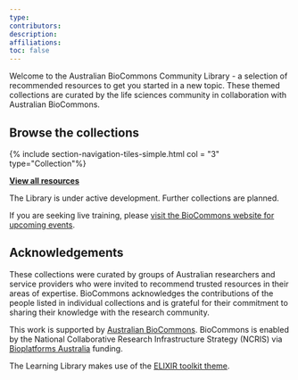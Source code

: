 ```yaml
---
type: 
contributors: 
description: 
affiliations: 
toc: false
---
```

Welcome to the Australian BioCommons Community Library - a selection of recommended resources to get you started in a new topic. These themed collections are curated by the life sciences community in collaboration with Australian BioCommons.

## Browse the collections


{% include section-navigation-tiles-simple.html col = "3" type="Collection"%}

**[View all resources](resources)**

The Library is under active development. Further collections are planned.

If you are seeking live training, please [visit the BioCommons website for upcoming events](https://www.biocommons.org.au/webinars-workshops).

## Acknowledgements
These collections were curated by groups of Australian researchers and service providers who were invited to recommend trusted resources in their areas of expertise. BioCommons acknowledges the contributions of the people listed in individual collections and is grateful for their commitment to sharing their knowledge with the research community.

This work is supported by [Australian BioCommons](https://www.biocommons.org.au/). BioCommons is enabled by the National Collaborative Research Infrastructure Strategy (NCRIS) via [Bioplatforms Australia](https://bioplatforms.com/) funding.


The Learning Library makes use of the [ELIXIR toolkit theme](https://github.com/ELIXIR-Belgium/elixir-toolkit-theme).
